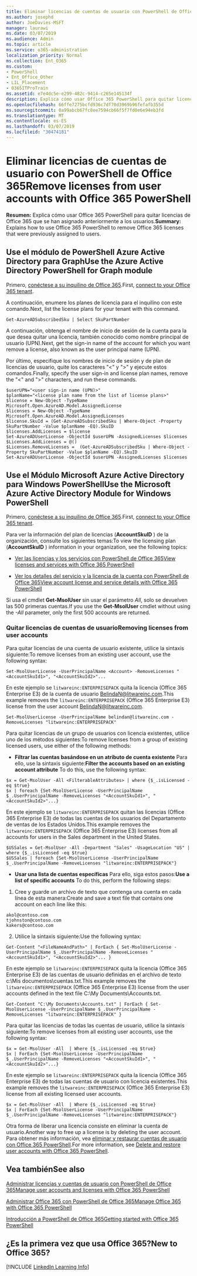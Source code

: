 ```yaml
---
title: Eliminar licencias de cuentas de usuario con PowerShell de Office 365
ms.author: josephd
author: JoeDavies-MSFT
manager: laurawi
ms.date: 03/07/2019
ms.audience: Admin
ms.topic: article
ms.service: o365-administration
localization_priority: Normal
ms.collection: Ent_O365
ms.custom:
- PowerShell
- Ent_Office_Other
- LIL_Placement
- O365ITProTrain
ms.assetid: e7e4dc5e-e299-482c-9414-c265e145134f
description: Explica cómo usar Office 365 PowerShell para quitar licencias de Office 365 que se han asignado anteriormente a los usuarios.
ms.openlocfilehash: 66ffe7275bcfd936c7df70d3969b96fefafb355d
ms.sourcegitcommit: 0a99abcb67fc8ee7594cb66f5f7fd0e6e94eb3fd
ms.translationtype: MT
ms.contentlocale: es-ES
ms.lasthandoff: 03/07/2019
ms.locfileid: "30474181"
---
```

# <a name="remove-licenses-from-user-accounts-with-office-365-powershell"></a><span data-ttu-id="864b0-103">Eliminar licencias de cuentas de usuario con PowerShell de Office 365</span><span class="sxs-lookup"><span data-stu-id="864b0-103">Remove licenses from user accounts with Office 365 PowerShell</span></span>

<span data-ttu-id="864b0-104">**Resumen:** Explica cómo usar Office 365 PowerShell para quitar licencias de Office 365 que se han asignado anteriormente a los usuarios.</span><span class="sxs-lookup"><span data-stu-id="864b0-104">**Summary:** Explains how to use Office 365 PowerShell to remove Office 365 licenses that were previously assigned to users.</span></span>

## <a name="use-the-azure-active-directory-powershell-for-graph-module"></a><span data-ttu-id="864b0-105">Use el módulo de PowerShell Azure Active Directory para Graph</span><span class="sxs-lookup"><span data-stu-id="864b0-105">Use the Azure Active Directory PowerShell for Graph module</span></span>

<span data-ttu-id="864b0-106">Primero, [conéctese a su inquilino de Office 365](connect-to-office-365-powershell.md#connect-with-the-azure-active-directory-powershell-for-graph-module).</span><span class="sxs-lookup"><span data-stu-id="864b0-106">First, [connect to your Office 365 tenant](connect-to-office-365-powershell.md#connect-with-the-azure-active-directory-powershell-for-graph-module).</span></span>
  

<span data-ttu-id="864b0-107">A continuación, enumere los planes de licencia para el inquilino con este comando.</span><span class="sxs-lookup"><span data-stu-id="864b0-107">Next, list the license plans for your tenant with this command.</span></span>

```
Get-AzureADSubscribedSku | Select SkuPartNumber
```

<span data-ttu-id="864b0-108">A continuación, obtenga el nombre de inicio de sesión de la cuenta para la que desea quitar una licencia, también conocido como nombre principal de usuario (UPN).</span><span class="sxs-lookup"><span data-stu-id="864b0-108">Next, get the sign-in name of the account for which you want remove a license, also known as the user principal name (UPN).</span></span>

<span data-ttu-id="864b0-109">Por último, especifique los nombres de inicio de sesión y de plan de licencias de usuario, quite los caracteres "<" y ">" y ejecute estos comandos.</span><span class="sxs-lookup"><span data-stu-id="864b0-109">Finally, specify the user sign-in and license plan names, remove the "<" and ">" characters, and run these commands.</span></span>

```
$userUPN="<user sign-in name (UPN)>"
$planName="<license plan name from the list of license plans>"
$license = New-Object -TypeName Microsoft.Open.AzureAD.Model.AssignedLicense
$licenses = New-Object -TypeName Microsoft.Open.AzureAD.Model.AssignedLicenses
$license.SkuId = (Get-AzureADSubscribedSku | Where-Object -Property SkuPartNumber -Value $planName -EQ).SkuID
$licenses.AddLicenses = $license
Set-AzureADUserLicense -ObjectId $userUPN -AssignedLicenses $licenses
$Licenses.AddLicenses = @()
$Licenses.RemoveLicenses =  (Get-AzureADSubscribedSku | Where-Object -Property SkuPartNumber -Value $planName -EQ).SkuID
Set-AzureADUserLicense -ObjectId $userUPN -AssignedLicenses $licenses
```

## <a name="use-the-microsoft-azure-active-directory-module-for-windows-powershell"></a><span data-ttu-id="864b0-110">Use el Módulo Microsoft Azure Active Directory para Windows PowerShell</span><span class="sxs-lookup"><span data-stu-id="864b0-110">Use the Microsoft Azure Active Directory Module for Windows PowerShell</span></span>

<span data-ttu-id="864b0-111">Primero, [conéctese a su inquilino de Office 365](connect-to-office-365-powershell.md#connect-with-the-microsoft-azure-active-directory-module-for-windows-powershell).</span><span class="sxs-lookup"><span data-stu-id="864b0-111">First, [connect to your Office 365 tenant](connect-to-office-365-powershell.md#connect-with-the-microsoft-azure-active-directory-module-for-windows-powershell).</span></span>

   
<span data-ttu-id="864b0-112">Para ver la información del plan de licencias (**AccountSkuID** ) de la organización, consulte los siguientes temas:</span><span class="sxs-lookup"><span data-stu-id="864b0-112">To view the licensing plan (**AccountSkuID** ) information in your organization, see the following topics:</span></span>
    
  - [<span data-ttu-id="864b0-113">Ver las licencias y los servicios con PowerShell de Office 365</span><span class="sxs-lookup"><span data-stu-id="864b0-113">View licenses and services with Office 365 PowerShell</span></span>](view-licenses-and-services-with-office-365-powershell.md)
    
  - [<span data-ttu-id="864b0-114">Ver los detalles del servicio y la licencia de la cuenta con PowerShell de Office 365</span><span class="sxs-lookup"><span data-stu-id="864b0-114">View account license and service details with Office 365 PowerShell</span></span>](view-account-license-and-service-details-with-office-365-powershell.md)
    
<span data-ttu-id="864b0-115">Si usa el cmdlet **Get-MsolUser** sin usar el parámetro _All_, solo se devuelven las 500 primeras cuentas.</span><span class="sxs-lookup"><span data-stu-id="864b0-115">If you use the **Get-MsolUser** cmdlet without using the _-All_ parameter, only the first 500 accounts are returned.</span></span>
    
### <a name="removing-licenses-from-user-accounts"></a><span data-ttu-id="864b0-116">Quitar licencias de cuentas de usuario</span><span class="sxs-lookup"><span data-stu-id="864b0-116">Removing licenses from user accounts</span></span>

<span data-ttu-id="864b0-117">Para quitar licencias de una cuenta de usuario existente, utilice la sintaxis siguiente:</span><span class="sxs-lookup"><span data-stu-id="864b0-117">To remove licenses from an existing user account, use the following syntax:</span></span>
  
```
Set-MsolUserLicense -UserPrincipalName <Account> -RemoveLicenses "<AccountSkuId1>", "<AccountSkuId2>"...
```

<span data-ttu-id="864b0-118">En este ejemplo se `litwareinc:ENTERPRISEPACK` quita la licencia (Office 365 Enterprise E3) de la cuenta de usuario BelindaN@litwareinc.com.</span><span class="sxs-lookup"><span data-stu-id="864b0-118">This example removes the `litwareinc:ENTERPRISEPACK` (Office 365 Enterprise E3) license from the user account BelindaN@litwareinc.com.</span></span>
  
```
Set-MsolUserLicense -UserPrincipalName belindan@litwareinc.com -RemoveLicenses "litwareinc:ENTERPRISEPACK"
```

<span data-ttu-id="864b0-119">Para quitar licencias de un grupo de usuarios con licencia existentes, utilice uno de los métodos siguientes:</span><span class="sxs-lookup"><span data-stu-id="864b0-119">To remove licenses from a group of existing licensed users, use either of the following methods:</span></span>
  
- <span data-ttu-id="864b0-120">**Filtrar las cuentas basándose en un atributo de cuenta existente** Para ello, use la sintaxis siguiente:</span><span class="sxs-lookup"><span data-stu-id="864b0-120">**Filter the accounts based on an existing account attribute** To do this, use the following syntax:</span></span>
    
```
$x = Get-MsolUser -All <FilterableAttributes> | where {$_.isLicensed -eq $true}
$x | foreach {Set-MsolUserLicense -UserPrincipalName $_.UserPrincipalName -RemoveLicenses "<AccountSkuId1>", "<AccountSkuId2>"...}
```

<span data-ttu-id="864b0-121">En este ejemplo se `litwareinc:ENTERPRISEPACK` quitan las licencias (Office 365 Enterprise E3) de todas las cuentas de los usuarios del Departamento de ventas de los Estados Unidos.</span><span class="sxs-lookup"><span data-stu-id="864b0-121">This example removes the  `litwareinc:ENTERPRISEPACK` (Office 365 Enterprise E3) licenses from all accounts for users in the Sales department in the United States.</span></span>
    
```
$USSales = Get-MsolUser -All -Department "Sales" -UsageLocation "US" | where {$_.isLicensed -eq $true}
$USSales | foreach {Set-MsolUserLicense -UserPrincipalName $_.UserPrincipalName -RemoveLicenses "litwareinc:ENTERPRISEPACK"}
```

- <span data-ttu-id="864b0-122">**Usar una lista de cuentas específicas** Para ello, siga estos pasos:</span><span class="sxs-lookup"><span data-stu-id="864b0-122">**Use a list of specific accounts** To do this, perform the following steps:</span></span>
    
1. <span data-ttu-id="864b0-123">Cree y guarde un archivo de texto que contenga una cuenta en cada línea de esta manera:</span><span class="sxs-lookup"><span data-stu-id="864b0-123">Create and save a text file that contains one account on each line like this:</span></span>
    
  ```
akol@contoso.com
tjohnston@contoso.com
kakers@contoso.com
  ```

2. <span data-ttu-id="864b0-124">Utilice la sintaxis siguiente:</span><span class="sxs-lookup"><span data-stu-id="864b0-124">Use the following syntax:</span></span>
    
  ```
  Get-Content "<FileNameAndPath>" | ForEach { Set-MsolUserLicense -UserPrincipalName $_.UserPrincipalName -RemoveLicenses "<AccountSkuId1>", "<AccountSkuId2>"... }
  ```

<span data-ttu-id="864b0-125">En este ejemplo se `litwareinc:ENTERPRISEPACK` quita la licencia (Office 365 Enterprise E3) de las cuentas de usuario definidas en el archivo de texto c:\Mis documentos\cuentas.txt.</span><span class="sxs-lookup"><span data-stu-id="864b0-125">This example removes the  `litwareinc:ENTERPRISEPACK` (Office 365 Enterprise E3) license from the user accounts defined in the text file C:\My Documents\Accounts.txt.</span></span>
    
  ```
  Get-Content "C:\My Documents\Accounts.txt" | ForEach { Set-MsolUserLicense -UserPrincipalName $_.UserPrincipalName -RemoveLicenses "litwareinc:ENTERPRISEPACK" }
  ```

<span data-ttu-id="864b0-126">Para quitar las licencias de todas las cuentas de usuario, utilice la sintaxis siguiente:</span><span class="sxs-lookup"><span data-stu-id="864b0-126">To remove licenses from all existing user accounts, use the following syntax:</span></span>
  
```
$x = Get-MsolUser -All  | Where {$_.isLicensed -eq $true}
$x | ForEach {Set-MsolUserLicense -UserPrincipalName $_.UserPrincipalName -RemoveLicenses "<AccountSkuId1>", "<AccountSkuId2>"...}
```

<span data-ttu-id="864b0-127">En este ejemplo se `litwareinc:ENTERPRISEPACK` quita la licencia (Office 365 Enterprise E3) de todas las cuentas de usuario con licencia existentes.</span><span class="sxs-lookup"><span data-stu-id="864b0-127">This example removes the  `litwareinc:ENTERPRISEPACK` (Office 365 Enterprise E3) license from all existing licensed user accounts.</span></span>
  
```
$x = Get-MsolUser -All  | Where {$_.isLicensed -eq $true}
$x | ForEach {Set-MsolUserLicense -UserPrincipalName $_.UserPrincipalName -RemoveLicenses "litwareinc:ENTERPRISEPACK"}
```

<span data-ttu-id="864b0-128">Otra forma de liberar una licencia consiste en eliminar la cuenta de usuario.</span><span class="sxs-lookup"><span data-stu-id="864b0-128">Another way to free up a license is by deleting the user account.</span></span> <span data-ttu-id="864b0-129">Para obtener más información, vea [eliminar y restaurar cuentas de usuario con Office 365 PowerShell](delete-and-restore-user-accounts-with-office-365-powershell.md).</span><span class="sxs-lookup"><span data-stu-id="864b0-129">For more information, see [Delete and restore user accounts with Office 365 PowerShell](delete-and-restore-user-accounts-with-office-365-powershell.md).</span></span>
  
## <a name="see-also"></a><span data-ttu-id="864b0-130">Vea también</span><span class="sxs-lookup"><span data-stu-id="864b0-130">See also</span></span>

[<span data-ttu-id="864b0-131">Administrar licencias y cuentas de usuario con PowerShell de Office 365</span><span class="sxs-lookup"><span data-stu-id="864b0-131">Manage user accounts and licenses with Office 365 PowerShell</span></span>](manage-user-accounts-and-licenses-with-office-365-powershell.md)
  
[<span data-ttu-id="864b0-132">Administrar Office 365 con PowerShell de Office 365</span><span class="sxs-lookup"><span data-stu-id="864b0-132">Manage Office 365 with Office 365 PowerShell</span></span>](manage-office-365-with-office-365-powershell.md)
  
[<span data-ttu-id="864b0-133">Introducción a PowerShell de Office 365</span><span class="sxs-lookup"><span data-stu-id="864b0-133">Getting started with Office 365 PowerShell</span></span>](getting-started-with-office-365-powershell.md)

    
## <a name="new-to-office-365"></a><span data-ttu-id="864b0-134">¿Es la primera vez que usa Office 365?</span><span class="sxs-lookup"><span data-stu-id="864b0-134">New to Office 365?</span></span>

[!INCLUDE [LinkedIn Learning Info](../common/office/linkedin-learning-info.md)]
   

